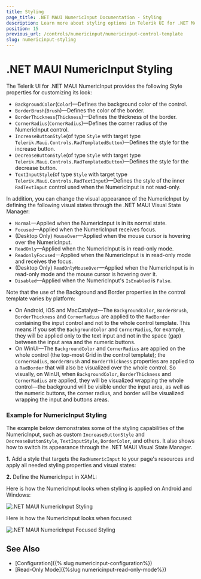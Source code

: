 ```yaml
---
title: Styling
page_title: .NET MAUI NumericInput Documentation - Styling
description: Learn more about styling options in Telerik UI for .NET MAUI NumericInput control.
position: 15
previous_url: /controls/numericinput/numericinput-control-template
slug: numericinput-styling
---
```


# .NET MAUI NumericInput Styling

The Telerik UI for .NET MAUI NumericInput provides the following Style properties for customizing its look:

* `BackgroundColor`(`Color`)&mdash;Defines the background color of the control.
* `BorderBrush`(`Brush`)&mdash;Defines the color of the border.
* `BorderThickness`(`Thickness`)&mdash;Defines the thickness of the border.
* `CornerRadius`(`CornerRadius`)&mdash;Defines the corner radius of the NumericInput control.
* `IncreaseButtonStyle`(of type `Style` with target type `Telerik.Maui.Controls.RadTemplatedButton`)&mdash;Defines the style for the increase button.
* `DecreaseButtonStyle`(of type `Style` with target type `Telerik.Maui.Controls.RadTemplatedButton`)&mdash;Defines the style for the decrease button.
* `TextInputStyle`(of type `Style` with target type `Telerik.Maui.Controls.RadTextInput`)&mdash;Defines the style of the inner `RadTextInput` control used when the NumericInput is not read-only.

In addition, you can change the visual appearance of the NumericInput by defining the following visual states through the .NET MAUI Visual State Manager:

* `Normal`&mdash;Applied when the NumericInput is in its normal state.
* `Focused`&mdash;Applied when the NumericInput receives focus.
* (Desktop Only) `MouseOver`&mdash;Applied when the mouse cursor is hovering over the NumericInput.
* `ReadOnly`&mdash;Applied when the NumericInput is in read-only mode.
* `ReadonlyFocused`&mdash;Applied when the NumericInput is in read-only mode and receives the focus.
* (Desktop Only) `ReadOnlyMouseOver`&mdash;Applied when the NumericInput is in read-only mode and the mouse cursor is hovering over it.
* `Disabled`&mdash;Applied when the NumericInput's `IsEnabled` is `False`.

Note that the use of the Background and Border properties in the control template varies by platform:

* On Android, iOS and MacCatalyst&mdash;The `BackgroundColor`, `BorderBrush`, `BorderThickness` and `CornerRadius` are applied to the `RadBorder` containing the input control and not to the whole control template. This means if you set the `BackgroundColor` and `CornerRadius`, for example, they will be applied only to the text input and not in the space (gap) between the input area and the numeric buttons.
* On WinUI&mdash;The `BackgroundColor` and `CornerRadius` are applied on the whole control (the top-most Grid in the control template); the `CornerRadius`, `BorderBrush` and `BorderThickness` properties are applied to a `RadBorder` that will also be visualized over the whole control. So visually, on WinUI, when `BackgroundColor`, `BorderThickness` and `CornerRadius` are applied, they will be visualized wrapping the whole control&mdash;the background will be visible under the input area, as well as the numeric buttons, the corner radius, and border will be visualized wrapping the input and buttons areas.


### Example for NumericInput Styling

The example below demonstrates some of the styling capabilities of the NumericInput, such as custom `IncreaseButtonStyle` and `DecreaseButtonStyle`, `TextInputStyle`, `BorderColor`, and others. It also shows how to switch its appearance through the .NET MAUI Visual State Manager.

**1.** Add a style that targets the `RadNumericInput` to your page's resources and apply all needed styling properties and visual states:

<snippet id='numericinput-custom-styles' />

**2.** Define the NumericInput in XAML:

<snippet id='numericinput-styling-xaml' />

Here is how the NumericInput looks when styling is applied on Android and Windows:

![.NET MAUI NumericInput Styling](images/numericinput-styling.png)

Here is how the NumericInput looks when focused:

![.NET MAUI NumericInput Focused Styling](images/numericinput-focused-styling.png)

## See Also

- [Configuration]({% slug numericinput-configuration%})
- [Read-Only Mode]({%slug numericinput-read-only-mode%})